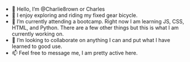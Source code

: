 - 👋 Hello, I’m @Charlie8rown or Charles
- 👀 I enjoy exploring and riding my fixed gear bicycle.
- 🌱 I’m currently attending a bootcamp. Right now I am learning JS, CSS, HTML, and Python. 
     There are a few other things but this is what I am currently working on.
- 💞️ I’m looking to collaborate on anything I can and put what I have learned to good use.
- 📫 Feel free to message me, I am pretty active here.

<!---
Charlie8rown/Charlie8rown is a ✨ special ✨ repository because its `README.md` (this file) appears on your GitHub profile.
You can click the Preview link to take a look at your changes.
--->
